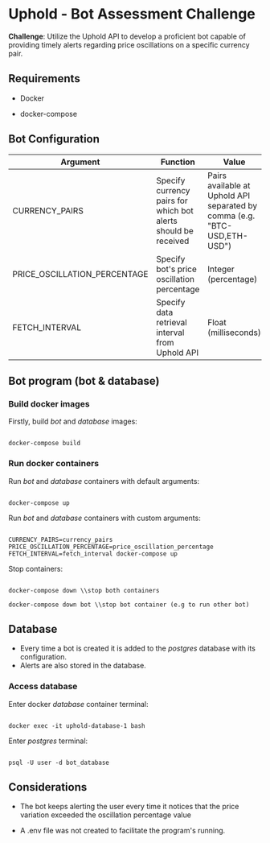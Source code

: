 
# Uphold - Bot Assessment Challenge

  

**Challenge**: Utilize the Uphold API to develop a proficient bot capable of providing timely alerts regarding price oscillations on a specific currency pair.

  

## Requirements

  

- Docker

  

- docker-compose

  

## Bot Configuration



| **Argument**                 | **Function**                                                    | **Value**                                                                  | **Default** |
|------------------------------|-----------------------------------------------------------------|----------------------------------------------------------------------------|-------------|
| CURRENCY_PAIRS               | Specify currency pairs for which  bot alerts should be received | Pairs available at Uphold API  separated by comma (e.g. "BTC-USD,ETH-USD") | BTC-USD     |
| PRICE_OSCILLATION_PERCENTAGE | Specify bot's price oscillation  percentage                     | Integer (percentage)                                                       | 0.01        |
| FETCH_INTERVAL               | Specify data retrieval interval  from Uphold API                | Float (milliseconds)                                                       | 5000        |

  

## Bot program (bot & database)

  

### Build docker images

  

Firstly, build *bot* and *database* images:

  

```

docker-compose build

```

  

### Run docker containers

  

Run *bot* and *database* containers with default arguments:

  

```

docker-compose up

```

  

Run *bot* and *database* containers with custom arguments:

  

```

CURRENCY_PAIRS=currency_pairs PRICE_OSCILLATION_PERCENTAGE=price_oscillation_percentage FETCH_INTERVAL=fetch_interval docker-compose up

```

  

Stop containers:

  

```

docker-compose down \\stop both containers

docker-compose down bot \\stop bot container (e.g to run other bot)

```

  

## Database

  

 - Every time a bot is created it is added to the *postgres* database
   with its configuration.
 - Alerts are also stored in the database.

  

### Access database

  

Enter docker *database* container terminal:

  

```

docker exec -it uphold-database-1 bash

```

  

Enter *postgres* terminal:

  

```

psql -U user -d bot_database

```

  

## Considerations

  

- The bot keeps alerting the user every time it notices that the price variation exceeded the oscillation percentage value

- A .env file was not created to facilitate the program's running.
